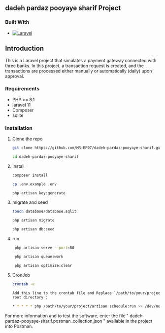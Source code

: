 ## dadeh pardaz pooyaye sharif Project

### Built With

* [![Laravel][Laravel.com]][Laravel-url]

## Introduction

This is a Laravel project that simulates a payment gateway connected with three banks. In this project, a transaction request is created, and the transactions are processed either manually or automatically (daily) upon approval.
### Requirements

* PHP >= 8.1
* laravel 11
* Composer
* sqlite

### Installation

1. Clone the repo
   ```sh
   git clone https://github.com/MR-EP97/dadeh-pardaz-pooyaye-sharif.git
   
   cd dadeh-pardaz-pooyaye-sharif
   ```
2. Install
   ```sh
   composer install
   
   cp .env.example .env

   php artisan key:generate
   ```
3. migrate and seed
   ```sh
   touch database/database.sqlit
   
   php artisan migrate
   
   php artisan db:seed
   ```

4. run
   ```sh
    php artisan serve --port=80
   
    php artisan queue:work
   
    php artisan optimize:clear

   ```
5. CronJob
    ```sh
   crontab -e
   
   Add this line to the crontab file and Replace `/path/to/your/project` with the actual path to your Laravel projects
   root directory :

    * * * * * php /path/to/your/project/artisan schedule:run >> /dev/null 2>&1
      ```

For more information and to test the software, enter the file " dadeh-pardaz-pooyaye-sharif.postman_collection.json " available in the project into Postman.

[Laravel.com]: https://img.shields.io/badge/Laravel-FF2D20?style=for-the-badge&logo=laravel&logoColor=white

[Laravel-url]: https://laravel.com
